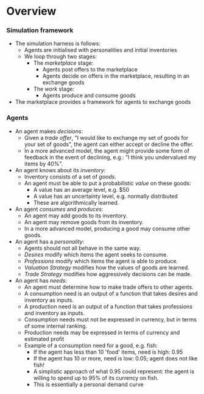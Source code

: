# Overview

### Simulation framework

* The simulation harness is follows:
  * Agents are initialised with personalities and initial inventories
  * We loop through two stages:
    * The _marketplace_ stage:
      * Agents post offers to the marketplace
      * Agents decide on offers in the marketplace, resulting in an exchange goods
    * The _work_ stage:
      * Agents produce and consume goods
* The marketplace provides a framework for agents to exchange goods

### Agents

* An agent makes _decisions_:
    * Given a _trade offer_, "I would like to exchange my set of goods for your set of goods",
      the agent can either accept or decline the offer.
    * In a more advanced model, the agent
      might provide some form of feedback in the event of declining,
      e.g.: "I think you undervalued my items by 40%".
* An agent knows about its _inventory_:
    * Inventory consists of a set of _goods_.
    * An agent must be able to put a probabilistic _value_ on these goods:
        * A value has an average level, e.g. $50
        * A value has an uncertainty level, e.g. normally distributed
        * These are algorithmically learned.
* An agent _consumes_ and _produces_:
    * An agent may add goods to its inventory.
    * An agent may remove goods from its inventory.
    * In a more advanced model, producing a good may consume other goods.
* An agent has a _personality_:
    * Agents should not all behave in the same way.
    * _Desires_ modify which items the agent seeks to consume.
    * _Professions_ modify which items the agent is able to produce.
    * _Valuation Strategy_ modifies how the values of goods are learned.
    * _Trade Strategy_ modifies how aggressively decisions can be made.
* An agent has _needs_:
    * An agent must determine how to make trade offers to other agents.
    * A consumption need is an output of a function that takes desires and inventory
      as inputs.
    * A production need is an output of a function that takes professions and inventory
      as inputs.
    * Consumption needs must not be expressed in currency, but in terms of some internal ranking.
    * Production needs may be expressed in terms of currency and estimated profit
    * Example of a consumption need for a good, e.g. fish:
        * If the agent has less than 10 'food' items, need is high: 0.95
        * If the agent has 10 or more, need is low: 0.05; agent does not like fish!
        * A simplistic approach of what 0.95 could represent: the agent is willing to spend
          up to 95% of its currency on fish.
        * This is essentially a personal demand curve
